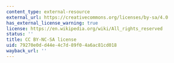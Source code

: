 ```yaml
---
content_type: external-resource
external_url: https://creativecommons.org/licenses/by-sa/4.0
has_external_license_warning: true
license: https://en.wikipedia.org/wiki/All_rights_reserved
status: ''
title: CC BY-NC-SA license
uid: 79270e0d-d44e-4c7d-89f0-4a6ac81cd018
wayback_url: ''
---
```

